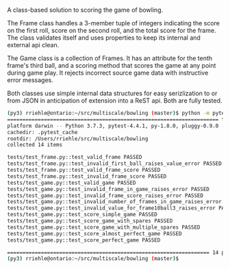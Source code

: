 A class-based solution to scoring the game of bowling.

The Frame class handles a 3-member tuple of integers indicating the score on the first roll, score on the second roll, and the total score for the frame. The class validates itself and uses properties to keep its internal and external api clean.

The Game class is a collection of Frames. It has an attribute for the tenth frame's third ball, and a scoring method that scores the game at any point during game play. It rejects incorrect source game data with instructive error messages.

Both classes use simple internal data structures for easy serizlization to or from JSON in anticipation of extension into a ReST api. Both are fully tested.

```bash
(py3) rriehle@ontario:~/src/multiscale/bowling (master)$ python -m pytest -vv tests/
===================================================================== test session starts ======================================================================
platform darwin -- Python 3.7.3, pytest-4.4.1, py-1.8.0, pluggy-0.9.0 -- /Users/brew/.virtualenvs/py3/bin/python
cachedir: .pytest_cache
rootdir: /Users/rriehle/src/multiscale/bowling
collected 14 items

tests/test_frame.py::test_valid_frame PASSED                                                                                                             [  7%]
tests/test_frame.py::test_invalid_first_ball_raises_value_error PASSED                                                                                   [ 14%]
tests/test_frame.py::test_valid_frame_score PASSED                                                                                                       [ 21%]
tests/test_frame.py::test_invalid_frame_score PASSED                                                                                                     [ 28%]
tests/test_game.py::test_valid_game PASSED                                                                                                               [ 35%]
tests/test_game.py::test_invalid_frame_in_game_raises_error PASSED                                                                                       [ 42%]
tests/test_game.py::test_invalid_frame_score_raises_error PASSED                                                                                         [ 50%]
tests/test_game.py::test_invalid_number_of_frames_in_game_raises_error PASSED                                                                            [ 57%]
tests/test_game.py::test_invalid_value_for_frame10ball3_raises_error PASSED                                                                              [ 64%]
tests/test_game.py::test_score_simple_game PASSED                                                                                                        [ 71%]
tests/test_game.py::test_score_game_with_spares PASSED                                                                                                   [ 78%]
tests/test_game.py::test_score_game_with_multiple_spares PASSED                                                                                          [ 85%]
tests/test_game.py::test_score_almost_perfect_game PASSED                                                                                                [ 92%]
tests/test_game.py::test_score_perfect_game PASSED                                                                                                       [100%]

================================================================== 14 passed in 0.03 seconds ===================================================================
(py3) rriehle@ontario:~/src/multiscale/bowling (master)$
```

